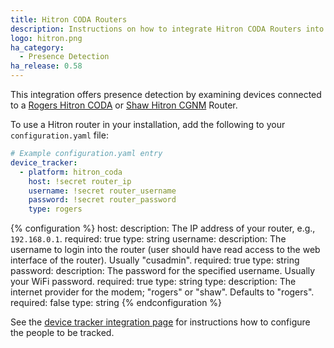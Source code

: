 ```yaml
---
title: Hitron CODA Routers
description: Instructions on how to integrate Hitron CODA Routers into Home Assistant.
logo: hitron.png
ha_category:
  - Presence Detection
ha_release: 0.58
---
```


This integration offers presence detection by examining devices connected to a [Rogers Hitron CODA](https://www.rogers.com/customer/support/article/wi-fi-password-hitron-coda4582-cgn3amr-cgnm3552-cgn3acr-cgn3)
or [Shaw Hitron CGNM](https://community.shaw.ca/docs/DOC-4066) Router.

To use a Hitron router in your installation, add the following to your `configuration.yaml` file:

```yaml
# Example configuration.yaml entry
device_tracker:
  - platform: hitron_coda
    host: !secret router_ip
    username: !secret router_username
    password: !secret router_password
    type: rogers
```

{% configuration %}
host:
  description: The IP address of your router, e.g., `192.168.0.1`.
  required: true
  type: string
username:
  description: The username to login into the router (user should have read access to the web interface of the router). Usually "cusadmin".
  required: true
  type: string
password:
  description: The password for the specified username. Usually your WiFi password.
  required: true
  type: string
type:
  description: The internet provider for the modem; "rogers" or "shaw". Defaults to "rogers".
  required: false
  type: string
{% endconfiguration %}

See the [device tracker integration page](/integrations/device_tracker/) for instructions how to configure the people to be tracked.
